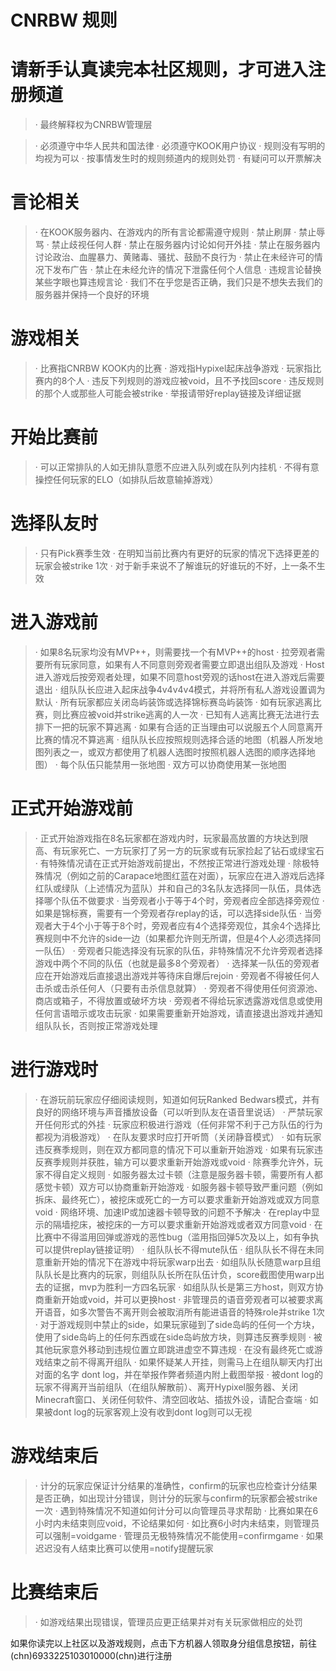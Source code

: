 # CNRBW 规则
# 请新手认真读完本社区规则，才可进入注册频道
> · 最终解释权为CNRBW管理层

> · 必须遵守中华人民共和国法律
· 必须遵守KOOK用户协议
· 规则没有写明的均视为可以
· 按事情发生时的规则频道内的规则处罚
· 有疑问可以开票解决

# 言论相关
> · 在KOOK服务器内、在游戏内的所有言论都需遵守规则
· 禁止刷屏
· 禁止辱骂
· 禁止歧视任何人群
· 禁止在服务器内讨论如何开外挂
· 禁止在服务器内讨论政治、血腥暴力、黄赌毒、骚扰、鼓励不良行为
· 禁止在未经许可的情况下发布广告
· 禁止在未经允许的情况下泄露任何个人信息
· 违规言论替换某些字眼也算违规言论
· 我们不在乎您是否正确，我们只是不想失去我们的服务器并保持一个良好的环境

# 游戏相关
> · 比赛指CNRBW KOOK内的比赛
· 游戏指Hypixel起床战争游戏
· 玩家指比赛内的8个人
· 违反下列规则的游戏应被void，且不予找回score
· 违反规则的那个人或那些人可能会被strike
· 举报请带好replay链接及详细证据

# 开始比赛前
> · 可以正常排队的人如无排队意愿不应进入队列或在队列内挂机
· 不得有意操控任何玩家的ELO（如排队后故意输掉游戏）

# 选择队友时
> · 只有Pick赛季生效
· 在明知当前比赛内有更好的玩家的情况下选择更差的玩家会被strike 1次
· 对于新手来说不了解谁玩的好谁玩的不好，上一条不生效

# 进入游戏前
> · 如果8名玩家均没有MVP++，则需要找一个有MVP++的host
· 拉旁观者需要所有玩家同意，如果有人不同意则旁观者需要立即退出组队及游戏
· Host进入游戏后按旁观者处理，如果不同意host旁观的话host在进入游戏后需要退出
· 组队队长应进入起床战争4v4v4v4模式，并将所有私人游戏设置调为默认
· 所有玩家都应关闭岛屿装饰或选择锦标赛岛屿装饰
· 如有玩家逃离比赛，则比赛应被void并strike逃离的人一次
· 已知有人逃离比赛无法进行去排下一把的玩家不算逃离
· 如果有合适的正当理由可以说服五个人同意离开比赛的情况不算逃离
· 组队队长应按照规则选择合适的地图（机器人所发地图列表之一，或双方都使用了机器人选图时按照机器人选图的顺序选择地图）
· 每个队伍只能禁用一张地图
· 双方可以协商使用某一张地图

# 正式开始游戏前
> · 正式开始游戏指在8名玩家都在游戏内时，玩家最高放置的方块达到限高、有玩家死亡、一方玩家打了另一方的玩家或有玩家捡起了钻石或绿宝石
· 有特殊情况请在正式开始游戏前提出，不然按正常进行游戏处理
· 除极特殊情况（例如之前的Carapace地图红蓝在对面），玩家应在进入游戏后选择红队或绿队（上述情况为蓝队）并和自己的3名队友选择同一队伍，具体选择哪个队伍不做要求
· 当旁观者小于等于4个时，旁观者应全部选择旁观位
· 如果是锦标赛，需要有一个旁观者存replay的话，可以选择side队伍
· 当旁观者大于4个小于等于8个时，旁观者应有4个选择旁观位，其余4个选择比赛规则中不允许的side一边（如果都允许则无所谓，但是4个人必须选择同一队伍）
· 旁观者只能选择没有玩家的队伍，非特殊情况不允许旁观者选择游戏中两个不同的队伍（也就是最多8个旁观者）
· 选择某一队伍的旁观者应在开始游戏后直接退出游戏并等待床自爆后rejoin
· 旁观者不得被任何人击杀或击杀任何人（只要有击杀信息就算）
· 旁观者不得使用任何资源池、商店或箱子，不得放置或破坏方块
· 旁观者不得给玩家透露游戏信息或使用任何言语暗示或攻击玩家
· 如果需要重新开始游戏，请直接退出游戏并通知组队队长，否则按正常游戏处理

# 进行游戏时
> · 在游玩前玩家应仔细阅读规则，知道如何玩Ranked Bedwars模式，并有良好的网络环境与声音播放设备（可以听到队友在语音里说话）
· 严禁玩家开任何形式的外挂
· 玩家应积极进行游戏（任何非常不利于己方队伍的行为都视为消极游戏）
· 在队友要求时应打开听筒（关闭静音模式）
· 如有玩家违反赛季规则，则在双方都同意的情况下可以重新开始游戏
· 如果有玩家违反赛季规则并获胜，输方可以要求重新开始游戏或void
· 除赛季允许外，玩家不得自定义规则
· 如服务器太过卡顿（注意是服务器卡顿，需要所有人都感觉卡顿）双方可以协商重新开始游戏
· 如服务器卡顿导致严重问题（例如拆床、最终死亡），被挖床或死亡的一方可以要求重新开始游戏或双方同意void
· 网络环境、加速IP或加速器卡顿导致的问题不予解决
· 在replay中显示的隔墙挖床，被挖床的一方可以要求重新开始游戏或者双方同意void
· 在比赛中不得滥用回弹或游戏的恶性bug（滥用指回弹5次及以上，如有争执可以提供replay链接证明）
· 组队队长不得mute队伍
· 组队队长不得在未同意重新开始的情况下在游戏中将玩家warp出去
· 如组队队长随意warp且组队队长是比赛内的玩家，则组队队长所在队伍计负，score截图使用warp出去的证据，mvp为胜利一方四名玩家
· 如组队队长是第三方host，则双方协商重新开始或void，并可以更换host
· 非管理员的语音旁观者可以被要求离开语音，如多次警告不离开则会被取消所有能进语音的特殊role并strike 1次
· 对于游戏规则中禁止的side，如果玩家碰到了side岛屿的任何一个方块，使用了side岛屿上的任何东西或在side岛屿放方块，则算违反赛季规则
· 被其他玩家意外移动到违规位置立即跳进虚空不算违规
· 在没有最终死亡或游戏结束之前不得离开组队
· 如果怀疑某人开挂，则需马上在组队聊天内打出对面的名字 dont log，并在举报作弊者频道内附上截图举报
· 被dont log的玩家不得离开当前组队（在组队解散前）、离开Hypixel服务器、关闭Minecraft窗口、关闭任何软件、清空回收站、插拔外设，请配合查端
· 如果被dont log的玩家客观上没有收到dont log则可以无视

# 游戏结束后
> · 计分的玩家应保证计分结果的准确性，confirm的玩家也应检查计分结果是否正确，如出现计分错误，则计分的玩家与confirm的玩家都会被strike一次
· 遇到特殊情况不知道如何计分可以向管理员寻求帮助
· 比赛如果在6小时内未结束则应void，不论结果如何
· 如比赛6小时内未结束，则管理员可以强制=voidgame
· 管理员无极特殊情况不能使用=confirmgame
· 如果迟迟没有人结束比赛可以使用=notify提醒玩家

# 比赛结束后
> · 如游戏结果出现错误，管理员应更正结果并对有关玩家做相应的处罚

如果你读完以上社区以及游戏规则，点击下方机器人领取身分组信息按钮，前往 (chn)6933225103010000(chn)进行注册
